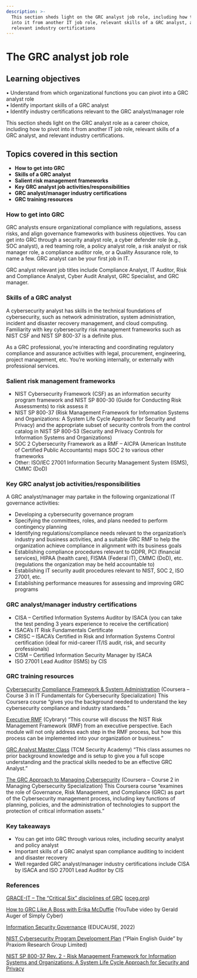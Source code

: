 ```yaml
---
description: >-
  This section sheds light on the GRC analyst job role, including how to pivot
  into it from another IT job role, relevant skills of a GRC analyst, and
  relevant industry certifications
---
```


# The GRC analyst job role

## Learning objectives

• Understand from which organizational functions you can pivot into a GRC analyst role\
• Identify important skills of a GRC analyst\
• Identify industry certifications relevant to the GRC analyst/manager role

This section sheds light on the GRC analyst role as a career choice, including how to pivot into it from another IT job role, relevant skills of a GRC analyst, and relevant industry certifications.

## Topics covered in this section

* **How to get into GRC**
* **Skills of a GRC analyst**
* **Salient risk management frameworks**
* **Key GRC analyst job activities/responsibilities**
* **GRC analyst/manager industry certifications**
* **GRC training resources**

### How to get into GRC <a href="#ember510" id="ember510"></a>

GRC analysts ensure organizational compliance with regulations, assess risks, and align governance frameworks with business objectives. You can get into GRC through a security analyst role, a cyber defender role (e.g., SOC analyst), a red teaming role, a policy analyst role, a risk analyst or risk manager role, a compliance auditor role, or a Quality Assurance role, to name a few. GRC analyst can be your first job in IT.

GRC analyst relevant job titles include Compliance Analyst, IT Auditor, Risk and Compliance Analyst, Cyber Audit Analyst, GRC Specialist, and GRC manager.

### Skills of a GRC analyst <a href="#ember513" id="ember513"></a>

A cybersecurity analyst has skills in the technical foundations of cybersecurity, such as network administration, system administration, incident and disaster recovery management, and cloud computing. Familiarity with key cybersecurity risk management frameworks such as NIST CSF and NIST SP 800-37 is a definite plus.

As a GRC professional, you’re interacting and coordinating regulatory compliance and assurance activities with legal, procurement, engineering, project management, etc. You’re working internally, or externally with professional services.

### Salient risk management frameworks <a href="#ember516" id="ember516"></a>

* NIST Cybersecurity Framework (CSF) as an information security program framework and NIST SP 800-30 (Guide for Conducting Risk Assessments) to risk assess it
* NIST SP 800-37 (Risk Management Framework for Information Systems and Organizations: A System Life Cycle Approach for Security and Privacy) and the appropriate subset of security controls from the control catalog in NIST SP 800-53 (Security and Privacy Controls for Information Systems and Organizations)
* SOC 2 Cybersecurity Framework as a RMF – AICPA (American Institute of Certified Public Accountants) maps SOC 2 to various other frameworks
* Other: ISO/IEC 27001 Information Security Management System (ISMS), CMMC (DoD)

### Key GRC analyst job activities/responsibilities <a href="#ember518" id="ember518"></a>

A GRC analyst/manager may partake in the following organizational IT governance activities:

* Developing a cybersecurity governance program
* Specifying the committees, roles, and plans needed to perform contingency planning
* Identifying regulations/compliance needs relevant to the organization’s industry and business activities, and a suitable GRC RMF to help the organization achieve compliance in alignment with its business goals
* Establishing compliance procedures relevant to GDPR, PCI (financial services), HIPAA (health care), FISMA (Federal IT), CMMC (DoD), etc. (regulations the organization may be held accountable to)
* Establishing IT security audit procedures relevant to NIST, SOC 2, ISO 27001, etc.
* Establishing performance measures for assessing and improving GRC programs

### GRC analyst/manager industry certifications <a href="#ember521" id="ember521"></a>

* CISA – Certified Information Systems Auditor by ISACA (you can take the test pending 3 years experience to receive the certification)
* ISACA’s IT Risk Fundamentals Certificate
* CRISC – ISACA’s Certified in Risk and Information Systems Control certification (ideal for mid-career IT/IS audit, risk, and security professionals)
* CISM – Certified Information Security Manager by ISACA
* ISO 27001 Lead Auditor (ISMS) by CIS

### GRC training resources <a href="#ember523" id="ember523"></a>

[Cybersecurity Compliance Framework & System Administration](https://www.coursera.org/learn/cybersecurity-compliance-framework-system-administration) (Coursera – Course 3 in IT Fundamentals for Cybersecurity Specialization) This Coursera course “gives you the background needed to understand the key cybersecurity compliance and industry standards.”

[Executive RMF](https://www.cybrary.it/course/executive-rmf/) (Cybrary) “This course will discuss the NIST Risk Management Framework (RMF) from an executive perspective. Each module will not only address each step in the RMF process, but how this process can be implemented into your organization or business.”

[GRC Analyst Master Class](https://academy.tcm-sec.com/p/grc) (TCM Security Academy) “This class assumes no prior background knowledge and is setup to give you a full scope understanding and the practical skills needed to be an effective GRC Analyst.”

[The GRC Approach to Managing Cybersecurity](https://www.coursera.org/learn/grc-approach-to-managing-cybersecurity) (Coursera – Course 2 in Managing Cybersecurity Specialization) This Coursera course “examines the role of Governance, Risk Management, and Compliance (GRC) as part of the Cybersecurity management process, including key functions of planning, policies, and the administration of technologies to support the protection of critical information assets.”

### Key takeaways <a href="#ember528" id="ember528"></a>

* You can get into GRC through various roles, including security analyst and policy analyst
* Important skills of a GRC analyst span compliance auditing to incident and disaster recovery
* Well regarded GRC analyst/manager industry certifications include CISA by ISACA and ISO 27001 Lead Auditor by CIS

### References <a href="#ember530" id="ember530"></a>

[GRACE-IT – The “Critical Six” disciplines of GRC](https://www.oceg.org/about/people-like-you/) ([oceg.org](http://oceg.org/))

[How to GRC Like A Boss with Erika McDuffie](https://www.youtube.com/watch?v=0CGPR-F_foc) (YouTube video by Gerald Auger of Simply Cyber)

[Information Security Governance](https://www.educause.edu/focus-areas-and-initiatives/policy-and-security/cybersecurity-program/resources/information-security-guide/toolkits/information-security-governance) (EDUCAUSE, 2022)

[NIST Cybersecurity Program Development Plan](https://www.praxiom.com/nist-cybersecurity-program.htm) (“Plain English Guide” by Praxiom Research Group Limited)

[NIST SP 800-37 Rev. 2 - Risk Management Framework for Information Systems and Organizations: A System Life Cycle Approach for Security and Privacy](https://csrc.nist.gov/pubs/sp/800/37/r2/final)
